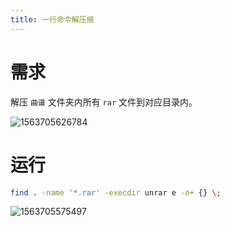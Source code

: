 ```yaml
---
title: 一行命令解压缩
---
```


# 需求

解压 `曲谱` 文件夹内所有 `rar` 文件到对应目录内。

![1563705626784](https://img.yusanshi.com/upload/20191117183809786402.png)

# 运行

```bash
find . -name '*.rar' -execdir unrar e -o+ {} \;
```

![1563705575497](https://img.yusanshi.com/upload/20191117183809828115.png)
